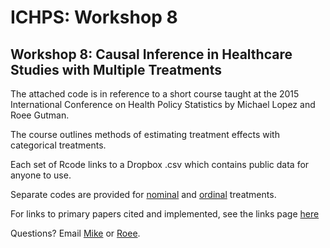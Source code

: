# ICHPS: Workshop 8

## Workshop 8: Causal Inference in Healthcare Studies with Multiple Treatments

The attached code is in reference to a short course taught at the 2015 International Conference on Health Policy Statistics by Michael Lopez and Roee Gutman.

The course outlines methods of estimating treatment effects with categorical treatments. 

Each set of Rcode links to a Dropbox .csv which contains public data for anyone to use. 

Separate codes are provided for [nominal](https://github.com/statsbylopez/ICHPS/blob/master/NominalTreatment.R) and [ordinal](https://github.com/statsbylopez/ICHPS/blob/master/OrdinalTreatment.R) treatments. 

For links to primary papers cited and implemented, see the links page [here](https://github.com/statsbylopez/ICHPS/blob/master/Citations.md)

Questions? Email [Mike](mlopez1@skidmore.edu) or [Roee](roee_gutman@brown.edu). 
